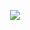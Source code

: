 <p align='center'>
<a href="#"><img src="https://github-readme-stats.vercel.app/api/top-langs/?username=MrJamesGaming"></a>
</p>
